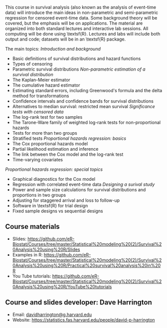 This course in survival analysis (also known as the analysis of event-time data) will introduce the main ideas in non-parametric and semi-parametric regression for censored event-time data. Some background theory will be covered, but the emphasis will be on applications. The material are organized into both standard lectures and interactive lab sessions. All computing will be done using \textsf{R}. Lectures and labs will include both output and code; datasets will be in an \textsf{R} package.  

The main topics:
*Introduction and background*
- Basic definitions of survival distributions and hazard functions
- Types of censoring
- Parametric survival distributions
*Non-parametric estimation of a survival distribution*
- The Kaplan-Meier estimator
- The cumulative hazard estimator
- Estimating standard errors, including Greenwood's formula and the delta method for transformations
- Confidence intervals and confidence bands for survival distributions
- Alternatives to median survival: restricted mean survival
*Significance tests with censored data*
- The log-rank test for two samples
- The Tarone-Ware family of weighted log-rank tests for non-proportional hazards
- Tests for more than two groups
- Stratified tests
*Proportional hazards regression: basics*
- The Cox proportional hazards model
- Partial likelihood estimation and inference
- The link between the Cox model and the log-rank test
- Time-varying covariates

*Proportional hazards regression: special topics*
- Graphical diagnostics for the Cox model
- Regression with correlated event-time data
*Designing a surival study*
- Power and sample size calculations for survival distributions and proportions in two groups
- Adjusting for staggered arrival and loss to follow-up
- Software in \textsf{R} for trial design
- Fixed sample designs vs sequential designs

## Course materials

* Slides: https://github.com/eR-Biostat/Courses/tree/master/Statistical%20modeling%20(2)/Survival%20Analysis%20using%20R/Slides
* Examples in R: https://github.com/eR-Biostat/Courses/tree/master/Statistical%20modeling%20(2)/Survival%20Analysis%20using%20R/Practical%20survival%20analysis%20in%20R
* You Tube tutorials: https://github.com/eR-Biostat/Courses/tree/master/Statistical%20modeling%20(2)/Survival%20Analysis%20using%20R/YouTube%20tutorials

## Course and slides developer:   Dave Harrington 
 * Email: davidharrington@g.harvard.edu 
 * Website: https://statistics.fas.harvard.edu/people/david-p-harrington
